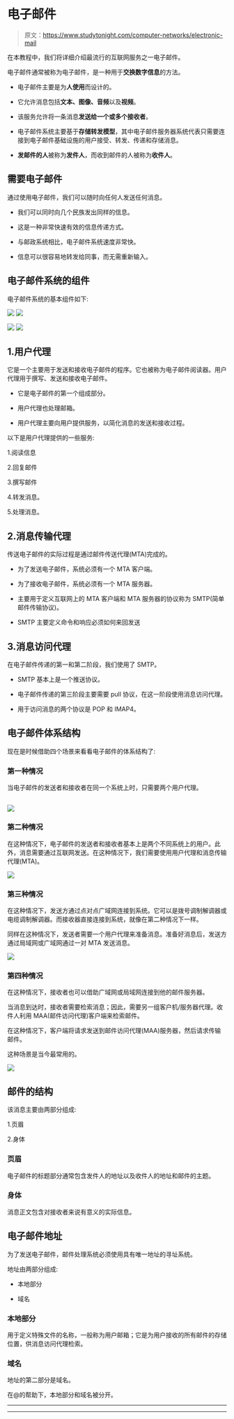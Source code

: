 # 电子邮件

> 原文：<https://www.studytonight.com/computer-networks/electronic-mail>

在本教程中，我们将详细介绍最流行的互联网服务之一电子邮件。

电子邮件通常被称为电子邮件，是一种用于**交换数字信息**的方法。

*   电子邮件主要是为**人使用**而设计的。

*   它允许消息包括**文本、图像、音频**以及**视频**。

*   该服务允许将一条消息**发送给一个或多个接收者**。

*   电子邮件系统主要基于**存储转发模型**，其中电子邮件服务器系统代表只需要连接到电子邮件基础设施的用户接受、转发、传递和存储消息。

*   **发邮件的人**被称为**发件人**，而收到邮件的人被称为**收件人**。

## 需要电子邮件

通过使用电子邮件，我们可以随时向任何人发送任何消息。

*   我们可以同时向几个民族发出同样的信息。

*   这是一种非常快速有效的信息传递方式。

*   与邮政系统相比，电子邮件系统速度非常快。

*   信息可以很容易地转发给同事，而无需重新输入。

## 电子邮件系统的组件

电子邮件系统的基本组件如下:

![](img/fdadc8b653168cfc406d09ac68974c20.png) ![](img/793be6e1da5daf329a16d3d1a2f5348c.png)

![](img/fdadc8b653168cfc406d09ac68974c20.png) ![](img/fdadc8b653168cfc406d09ac68974c20.png)

## 1.用户代理

它是一个主要用于发送和接收电子邮件的程序。它也被称为电子邮件阅读器。用户代理用于撰写、发送和接收电子邮件。

*   它是电子邮件的第一个组成部分。

*   用户代理也处理邮箱。

*   用户代理主要向用户提供服务，以简化消息的发送和接收过程。

以下是用户代理提供的一些服务:

1.阅读信息

2.回复邮件

3.撰写邮件

4.转发消息。

5.处理消息。

## 2.消息传输代理

传送电子邮件的实际过程是通过邮件传送代理(MTA)完成的。

*   为了发送电子邮件，系统必须有一个 MTA 客户端。

*   为了接收电子邮件，系统必须有一个 MTA 服务器。

*   主要用于定义互联网上的 MTA 客户端和 MTA 服务器的协议称为 SMTP(简单邮件传输协议)。

*   SMTP 主要定义命令和响应必须如何来回发送

## 3.消息访问代理

在电子邮件传递的第一和第二阶段，我们使用了 SMTP。

*   SMTP 基本上是一个推送协议。

*   电子邮件传递的第三阶段主要需要 pull 协议，在这一阶段使用消息访问代理。

*   用于访问消息的两个协议是 POP 和 IMAP4。

## 电子邮件体系结构

现在是时候借助四个场景来看看电子邮件的体系结构了:

### 第一种情况

当电子邮件的发送者和接收者在同一个系统上时，只需要两个用户代理。

## ![](img/33b2795bcf5c84b8f2f1436c51ae298a.png)

### 第二种情况

在这种情况下，电子邮件的发送者和接收者基本上是两个不同系统上的用户。此外，消息需要通过互联网发送。在这种情况下，我们需要使用用户代理和消息传输代理(MTA)。

![](img/21ad1cd10a4a3ae8bffdefc276259875.png)

### 第三种情况

在这种情况下，发送方通过点对点广域网连接到系统。它可以是拨号调制解调器或电缆调制解调器。而接收器直接连接到系统，就像在第二种情况下一样。

同样在这种情况下，发送者需要一个用户代理来准备消息。准备好消息后，发送方通过局域网或广域网通过一对 MTA 发送消息。

![](img/e978ee882e6f282a7ee4676033d55ce1.png)

### 第四种情况

在这种情况下，接收者也可以借助广域网或局域网连接到他的邮件服务器。

当消息到达时，接收者需要检索消息；因此，需要另一组客户机/服务器代理。收件人利用 MAA(邮件访问代理)客户端来检索邮件。

在这种情况下，客户端将请求发送到邮件访问代理(MAA)服务器，然后请求传输邮件。

这种场景是当今最常用的。

![](img/67c6375c25d73c83b16ec712e0b5e5d8.png)

## 邮件的结构

该消息主要由两部分组成:

1.页眉

2.身体

### 页眉

电子邮件的标题部分通常包含发件人的地址以及收件人的地址和邮件的主题。

### 身体

消息正文包含对接收者来说有意义的实际信息。

## 电子邮件地址

为了发送电子邮件，邮件处理系统必须使用具有唯一地址的寻址系统。

地址由两部分组成:

*   本地部分

*   域名

### 本地部分

用于定义特殊文件的名称，一般称为用户邮箱；它是为用户接收的所有邮件的存储位置，供消息访问代理检索。

### 域名

地址的第二部分是域名。

在@的帮助下，本地部分和域名被分开。



* * *

* * *